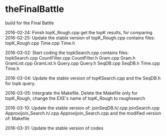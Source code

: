 # theFinalBattle
build for the Final Battle

2016-02-24:
	Finish topK_Rough.cpp	get the topK results, for comparing
2016-02-25:
	Update the stable version of topK_Rough.cpp
	contains files:	topK_Rough.cpp
					Time.cpp		Time.h
	
2016-03-02:
	Start coding the topkSearch.cpp
	contains files:	topkSearch.cpp
					CountFilter.cpp	CountFilter.h
					Gram.cpp		Gram.h
					GramList.cpp	GramList.h
					Query.cpp		Query.h
					SeqDB.cpp		SeqDB.h
					Time.cpp		Time.h

2016-03-04:
	Update the stable version of topKSearch.cpp and the SeqDB.h for topk query.

2016-03-05:
	Intergrate the Makefile.
	Delete the Makefile only for topK_Rough, change the EXE's name of topK_Rough to roughsearch
	
2016-03-10:
	Update the stable version of:
						joinSeqDB.h/.cpp
						joinSearch.cpp
						Approxijoin_Search.h/.cpp
						Approxijoin_Search.cpp
	and the modified version of:
						Makefile
						
2016-03-31:
	Update the stable version of codes